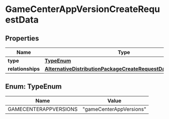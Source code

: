 

# GameCenterAppVersionCreateRequestData


## Properties

| Name | Type | Description | Notes |
|------------ | ------------- | ------------- | -------------|
|**type** | [**TypeEnum**](#TypeEnum) |  |  |
|**relationships** | [**AlternativeDistributionPackageCreateRequestDataRelationships**](AlternativeDistributionPackageCreateRequestDataRelationships.md) |  |  |



## Enum: TypeEnum

| Name | Value |
|---- | -----|
| GAMECENTERAPPVERSIONS | &quot;gameCenterAppVersions&quot; |



